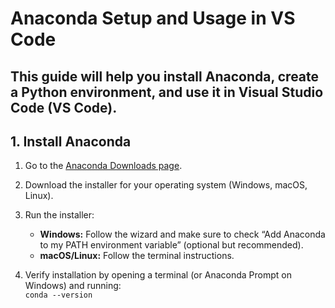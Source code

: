# Anaconda Setup and Usage in VS Code
This guide will help you install **Anaconda**, create a Python environment, and use it in **Visual Studio Code (VS Code)**.
---

## 1. Install Anaconda
1. Go to the [Anaconda Downloads page](https://www.anaconda.com/products/distribution).
2.  Download the installer for your operating system (Windows, macOS, Linux).
3. Run the installer:
   - **Windows:** Follow the wizard and make sure to check “Add Anaconda to my PATH environment variable” (optional but recommended).
   - **macOS/Linux:** Follow the terminal instructions.

4. Verify installation by opening a terminal (or Anaconda Prompt on Windows) and running:<br>
   ``
  conda --version
   ``
